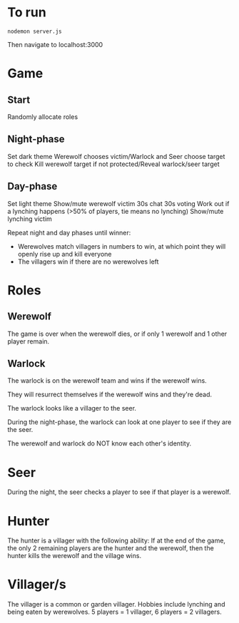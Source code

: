 # To run

`nodemon server.js`

Then navigate to localhost:3000

# Game

## Start

Randomly allocate roles

## Night-phase

Set dark theme
Werewolf chooses victim/Warlock and Seer choose target to check
Kill werewolf target if not protected/Reveal warlock/seer target

## Day-phase

Set light theme
Show/mute werewolf victim
30s chat
30s voting
Work out if a lynching happens (>50% of players, tie means no lynching)
Show/mute lynching victim

Repeat night and day phases until winner:

- Werewolves match villagers in numbers to win, at which point they will openly rise up and kill everyone
- The villagers win if there are no werewolves left

# Roles

## Werewolf

The game is over when the werewolf dies, or if only 1 werewolf and 1 other player remain.

## Warlock

The warlock is on the werewolf team and wins if the werewolf wins.

They will resurrect themselves if the werewolf wins and they're dead.

The warlock looks like a villager to the seer.

During the night-phase, the warlock can look at one player to see if they are the seer.

The werewolf and warlock do NOT know each other's identity.

# Seer

During the night, the seer checks a player to see if that player is a werewolf.

# Hunter

The hunter is a villager with the following ability:
If at the end of the game, the only 2 remaining players are the hunter and the werewolf, then the hunter kills the werewolf and the village wins.

# Villager/s

The villager is a common or garden villager. Hobbies include lynching and being eaten by werewolves.
5 players = 1 villager, 6 players = 2 villagers.
